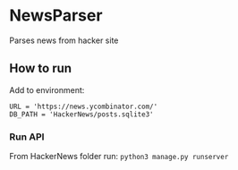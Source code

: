 # NewsParser
Parses news from hacker site

## How to run ##

Add to environment:
```
URL = 'https://news.ycombinator.com/'
DB_PATH = 'HackerNews/posts.sqlite3'
```

### Run API ###
From HackerNews folder run:
```python3 manage.py runserver```

